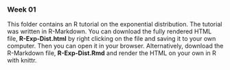 ### Week 01 

This folder contains an R tutorial on the exponential distribution. The tutorial was written in R-Markdown. You can download the fully rendered HTML file, **R-Exp-Dist.html** by right clicking on the file and saving it to your own computer. Then you can open it in your browser. Alternatively, download the R-Markdown file, **R-Exp-Dist.Rmd** and render the HTML on your own in R with knittr. 
